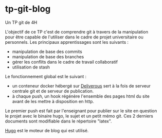 # tp-git-blog
Un TP git de 4H

L'objectif de ce TP c'est de comprendre git à travers de la manipulation pour être capable de l'utiliser dans le cadre de projet universitaire ou personnels.
Les principaux apprentissages sont les suivants : 
- manipulation de base des commits 
- manipulation de base des branches
- gérer les conflits dans le cadre de travail collaboratif
- utilisation de stash 

Le fonctionnement global est le suivant : 
- un conteneur docker hébergé sur [Deliverous](http://deliverous.com) sert à la fois de serveur centrale git et de serveur de publication.
- à chaque push, un hook régénère l'ensemble des pages html du site avant de les mettre à disposition en http.

Le premier push est fait par l'enseignant pour publier sur le site en question le projet avec le binaire hugo, le sujet et un petit mémo git. Ces 2 derniers documents sont modifiable dans le répertoire "latex".

[Hugo](http://hugo.spf13.com/) est le moteur de blog qui est utilisé.

